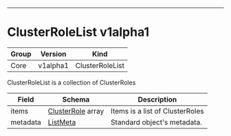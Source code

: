 

-----------
# ClusterRoleList v1alpha1



Group        | Version     | Kind
------------ | ---------- | -----------
Core | v1alpha1 | ClusterRoleList







ClusterRoleList is a collection of ClusterRoles



Field        | Schema     | Description
------------ | ---------- | -----------
items | [ClusterRole](#clusterrole-v1alpha1) array | Items is a list of ClusterRoles
metadata | [ListMeta](#listmeta-unversioned) | Standard object's metadata.






